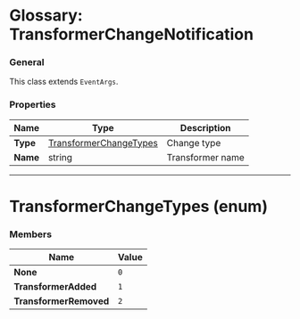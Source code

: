 # Glossary: TransformerChangeNotification

### General

This class extends `EventArgs`.

### Properties

| Name | Type | Description |
| ------------- | ------------- | ----- |
| **Type** | [TransformerChangeTypes](../glossary/transformer-change-notification#transformerchangetypes-enum) | Change type |
| **Name** | string | Transformer name |

<hr />

# TransformerChangeTypes (enum)

### Members

| Name | Value |
| ---- | ----- |
| **None** |  `0` |
| **TransformerAdded** | `1` |
| **TransformerRemoved** | `2` |
